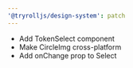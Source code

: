 ```yaml
---
'@tryrolljs/design-system': patch
---
```


- Add TokenSelect component
- Make CircleImg cross-platform
- Add onChange prop to Select
